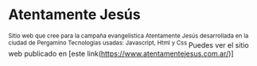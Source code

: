 ﻿# Atentamente Jesús
 <sup> Sitio web que cree para la campaña evangelística Atentamente Jesús desarrollada en la ciudad de Pergamino </sup>
 <sup> Tecnologías usadas: Javascript, Html y Css </sup>
Puedes ver el sitio web publicado en [este link(https://www.atentamentejesus.com.ar/)]
